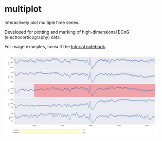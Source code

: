 # multiplot
Interactively plot multiple time series.

Developed for plotting and marking of high-dimensional ECoG (electrocorticography) data.

For usage examples, consult the [tutorial notebook](tutorial.ipynb).

![Sample plot](sample.png)
